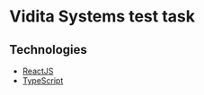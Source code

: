 # Vidita Systems test task

## Technologies

- [ReactJS](https://reactjs.org/)
- [TypeScript](https://www.typescriptlang.org/)
